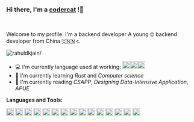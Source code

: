 ### Hi there, I'm a [codercat](https://coder.cat) !👋

<br />

Welcome to my profile. I'm a backend developer A young 🤓 backend developer from China :cn:🇳<.

<p align="left"> <img src=https://komarev.com/ghpvc/?username=acodercat alt=rahuldkjain/> </p>

- 💻 I'm currently language used at working: <code><img height="20" src="https://image.coder.cat/python.png"></code><code><img height="20" src="https://image.coder.cat/javascript.png"></code><code><img height="20" src="https://image.coder.cat/typescript.png"></code>
- 🌱 I'm currently learning *Rust* and *Computer science*
- 📗 I'm currently reading *CSAPP*, *Designing Data-Intensive Application*, *APUE*

**Languages and Tools:**  

<code><img height="20" src="https://image.coder.cat/c.png"></code>
<code><img height="20" src="https://image.coder.cat/javascript.png"></code>
<code><img height="20" src="https://image.coder.cat/typescript.png"></code>
<code><img height="20" src="https://image.coder.cat/nodejs.png"></code>
<code><img height="20" src="https://image.coder.cat/python.png"></code>
<code><img height="20" src="https://image.coder.cat/php.png"></code>
<code><img height="20" src="https://image.coder.cat/rust.png"></code>
<code><img height="20" src="https://image.coder.cat/postgresql.png"></code>
<code><img height="20" src="https://image.coder.cat/rabbitmq.png"></code>
<code><img height="20" src="https://image.coder.cat/symfony.png"></code>
<code><img height="20" src="https://image.coder.cat/laravel.png"></code>
<code><img height="20" src="https://image.coder.cat/flask.png"></code>
<code><img height="20" src="https://image.coder.cat/vue.png"></code>
<code><img height="20" src="https://image.coder.cat/ubuntu.png"></code>
<code><img height="20" src="https://image.coder.cat/docker.png"></code>
 
